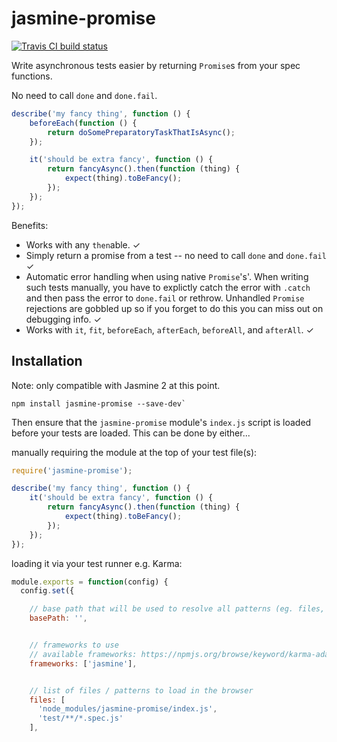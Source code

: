 # jasmine-promise

[![Travis CI build status](https://api.travis-ci.org/matthewjh/jasmine-promise.png)](https://travis-ci.org/matthewjh/jasmine-promise)

Write asynchronous tests easier by returning `Promise`s from your spec functions.

No need to call `done` and `done.fail`.

````javascript
describe('my fancy thing', function () {
	beforeEach(function () {
		return doSomePreparatoryTaskThatIsAsync();
	});

    it('should be extra fancy', function () {
        return fancyAsync().then(function (thing) {
            expect(thing).toBeFancy();
        });
    });
});
````

Benefits:
* Works with any `then`able. ✓
* Simply return a promise from a test -- no need to call `done` and `done.fail` ✓
* Automatic error handling when using native `Promise`'s'. When writing such tests manually, you have to explictly catch the error with `.catch` and then pass the error to `done.fail` or rethrow. Unhandled `Promise` rejections are gobbled up so if you forget to do this you can miss out on debugging info. ✓
* Works with `it`, `fit`, `beforeEach`, `afterEach`, `beforeAll`, and `afterAll`. ✓


## Installation

Note: only compatible with Jasmine 2 at this point.

````
npm install jasmine-promise --save-dev`
````

Then ensure that the `jasmine-promise` module's `index.js` script is loaded before your tests are loaded. This can be done by either...

manually requiring the module at the top of your test file(s):

````javascript
require('jasmine-promise');

describe('my fancy thing', function () {
	it('should be extra fancy', function () {
		return fancyAsync().then(function (thing) {
			expect(thing).toBeFancy();
		});
	});
});

````

loading it via your test runner e.g. Karma:

````javascript
module.exports = function(config) {
  config.set({

    // base path that will be used to resolve all patterns (eg. files, exclude)
    basePath: '',


    // frameworks to use
    // available frameworks: https://npmjs.org/browse/keyword/karma-adapter
    frameworks: ['jasmine'],


    // list of files / patterns to load in the browser
    files: [
      'node_modules/jasmine-promise/index.js',
      'test/**/*.spec.js'
    ],
````


